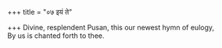 +++
title = "०७ इयं ते"

+++
Divine, resplendent Pusan, this our newest hymn of eulogy,  
     By us is chanted forth to thee.